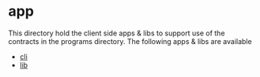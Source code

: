 # app

This directory hold the client side apps & libs to support use of the contracts in the programs directory. The following apps & libs are available

* [cli](./cli.md)
* [lib](./lib.md)
